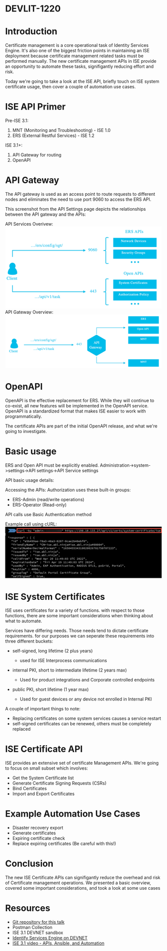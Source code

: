 # DEVLIT-1220

# Introduction
Certificate management is a core operational task of Identity Services Engine.  It's also one of the biggest friction points in maintaining an ISE deployment because certificate management related tasks must be performed manually.  The new certificate management APIs in ISE provide an opportunity to automate these tasks, signifigantly reducing effort and risk.

Today we're going to take a look at the ISE API, briefly touch on ISE system certificate usage, then cover a couple of automation use cases.

# ISE API Primer
Pre-ISE 3.1:
1. MNT (Monitoring and Troubleshooting) - ISE 1.0
2. ERS (External Restful Services) - ISE 1.2

ISE 3.1+:
1. API Gateway for routing
2. OpenAPI

# API Gateway

The API gateway is used as an access point to route requests to different nodes and eliminates the need to use port 9060 to access the ERS API.

This screenshot from the API Settings page depicts the relationships between the API gateway and the APIs:

API Services Overivew:
![clipboard.png](ro17XoNTw-clipboard.png)
API Gateway Overview:
![clipboard.png](7K1PeRERa-clipboard.png)

# OpenAPI
OpenAPI is the effective replacement for ERS.  While they will continue to co-exist, all new features will be implemented in the OpenAPI service.  OpenAPI is a standardized format that makes ISE easier to work with programmatically.

The certificate APIs are part of the initial OpenAPI release, and what we're going to investigate.  

# Basic usage
ERS and Open API must be explicitly enabled. 
  Administration->system->settings->API settings->API Service settings
  
API basic usage details:

Accessing the APIs:
Authorization uses these built-in groups:
- ERS-Admin (read/write operations)
- ERS-Operator (Read-only)

API calls use Basic Authentication method

Example call using cURL:
![clipboard.png](0wbF-4eXo-clipboard.png)

# ISE System Certificates
ISE uses certificates for a variety of functions. with respect to those functions, there are some important considerations when thinking about what to automate.

Services have differing needs. Those needs tend to dictate certificate requirements. for our purposes we can seperate these requirements into three different buckets:

- self-signed, long lifetime (2 plus years)
  - used for ISE Interprocess communications

- internal PKI, short to intermediate lifetime (2 years max)
  - Used for product integrations and Corporate controlled endpoints

- public PKI, short lifetime (1 year max)
  - Used for guest devices or any device not enrolled in Internal PKI

A couple of important things to note:
- Replacing certificates on some system services causes a service restart
- self-signed certificates can be renewed, others must be completely replaced


# ISE Certificate API
ISE provides an extensive set of certificate Management APIs.  We're going to focus on small subset which involves:

- Get the System Certificate list
- Generate Certificate Signing Requests (CSRs)
- Bind Certificates
- Import and Export Certificates




# Example Automation Use Cases
* Disaster recovery export
* Generate certificates
* Expiring certificate check
* Replace expiring certificates (Be careful with this!)


# Conclusion
The new ISE Certificate APIs can signifigantly reduce the overhead and risk of Certificate management operations.  We presented a basic overview, covered some important considerations, and took a look at some use cases

# Resources
* [Git repository for this talk](https://github.com/srmcnutt/devlit-1220)
* Postman Collection
* ISE 3.1 DEVNET sandbox
* [Identify Services Engine on DEVNET](https://developer.cisco.com/identity-services-engine/)
* [ISE 3.1 video - APIs, Ansible, and Automation](https://www.youtube.com/watch?v=V3dnEAcywZE&t=400s)








